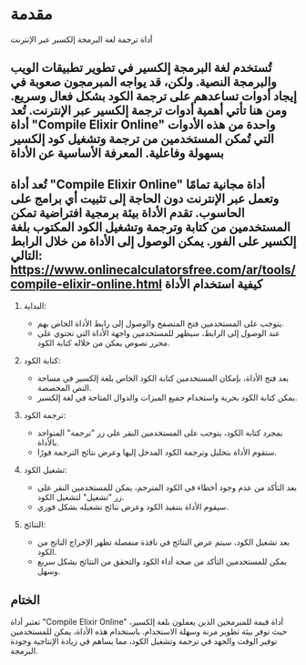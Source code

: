مقدمة
=====

أداة ترجمة لغة البرمجة إلكسير عبر الإنترنت

تُستخدم لغة البرمجة إلكسير في تطوير تطبيقات الويب والبرمجة النصية. ولكن، قد يواجه المبرمجون صعوبة في إيجاد أدوات تساعدهم على ترجمة الكود بشكل فعال وسريع. ومن هنا تأتي أهمية أدوات ترجمة إلكسير عبر الإنترنت. تُعد أداة "Compile Elixir Online" واحدة من هذه الأدوات التي تُمكن المستخدمين من ترجمة وتشغيل كود إلكسير بسهولة وفاعلية.  المعرفة الأساسية عن الأداة 
----------------------------

تُعد أداة "Compile Elixir Online" أداة مجانية تمامًا وتعمل عبر الإنترنت دون الحاجة إلى تثبيت أي برامج على الحاسوب. تقدم الأداة بيئة برمجية افتراضية تمكن المستخدمين من كتابة وترجمة وتشغيل الكود المكتوب بلغة إلكسير على الفور. يمكن الوصول إلى الأداة من خلال الرابط التالي: <https://www.onlinecalculatorsfree.com/ar/tools/compile-elixir-online.html> كيفية استخدام الأداة 
----------------------

1. البداية:
    
    
    - يتوجب على المستخدمين فتح المتصفح والوصول إلى رابط الأداة الخاص بهم.
    - عند الوصول إلى الرابط، سيظهر للمستخدمين واجهة الأداة التي تحتوي على محرر نصوص يمكن من خلاله كتابة الكود.
2. كتابة الكود:
    
    
    - بعد فتح الأداة، بإمكان المستخدمين كتابة الكود الخاص بلغة إلكسير في مساحة النص المخصصة.
    - يمكن كتابة الكود بحرية واستخدام جميع الميزات والدوال المتاحة في لغة إلكسير.
3. ترجمة الكود:
    
    
    - بمجرد كتابة الكود، يتوجب على المستخدمين النقر على زر "ترجمة" المتواجد بالأداة.
    - ستقوم الأداة بتحليل وترجمة الكود المدخل إليها وعرض نتائج الترجمة فورًا.
4. تشغيل الكود:
    
    
    - بعد التأكد من عدم وجود أخطاء في الكود المترجم، يمكن للمستخدمين النقر على زر "تشغيل" لتشغيل الكود.
    - سيقوم الأداة بتنفيذ الكود وعرض نتائج تشغيله بشكل فوري.
5. النتائج:
    
    
    - بعد تشغيل الكود، سيتم عرض النتائج في نافذة منفصلة تظهر الإخراج الناتج من الكود.
    - يمكن للمستخدمين التأكد من صحة أداء الكود والتحقق من النتائج بشكل سريع وسهل.

 الختام 
--------

تعتبر أداة "Compile Elixir Online" أداة قيمة للمبرمجين الذين يعملون بلغة إلكسير، حيث توفر بيئة تطوير مرنة وسهلة الاستخدام. باستخدام هذه الأداة، يمكن للمستخدمين توفير الوقت والجهد في ترجمة وتشغيل الكود، مما يساهم في زيادة الإنتاجية وجودة البرمجة. 